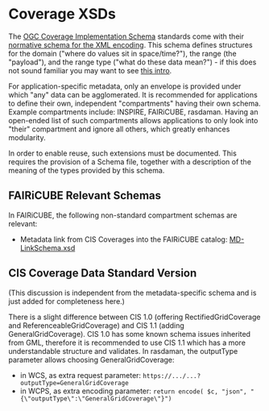 # Coverage XSDs

The [OGC Coverage Implementation Schema](https://www.ogc.org/standard/wcs/) standards come with their [normative schema for the XML encoding](https://schemas.opengis.net/cis/). 
This schema defines structures for the domain ("where do values sit in space/time?"), the range (the "payload"), and the range type ("what do these data mean?") - if this does not sound familiar you may want to see [this intro](https://earthserver.eu/wcs/).

For application-specific metadata, only an envelope is provided under which "any" data can be agglomerated. It is recommended for applications to define their own, independent "compartments" having their own schema. Example compartments include: INSPIRE, FAIRiCUBE, rasdaman. Having an open-ended list of such compartments allows applications to only look into "their" compartment and ignore all others, which greatly enhances modularity.

In order to enable reuse, such extensions must be documented. This requires the provision of a Schema file, together with a description of the meaning of the types provided by this schema.

## FAIRiCUBE Relevant Schemas

In FAIRiCUBE, the following non-standard compartment schemas are relevant:

- Metadata link from CIS Coverages into the FAIRiCUBE catalog: [MD-LinkSchema.xsd](https://fairicube.github.io/Schemas/CoverageXSDs/MD-LinkSchema.xsd)

## CIS Coverage Data Standard Version

(This discussion is independent from the metadata-specific schema and is just added for completeness here.)

There is a slight difference between CIS 1.0 (offering RectifiedGridCoverage and ReferenceableGridCoverage) and CIS 1.1 (adding GeneralGridCoverage). CIS 1.0 has some known schema issues inherited from GML, therefore it is recommended to use CIS 1.1 which has a more understandable structure and validates. In rasdaman, the outputType parameter allows choosing GeneralGridCoverage:

- in WCS, as extra request parameter: `https://.../...?outputType=GeneralGridCoverage`
- in WCPS, as extra encoding parameter: `return encode( $c, "json", "{\"outputType\":\"GeneralGridCoverage\"}")`


